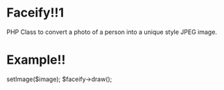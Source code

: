 Faceify!!1
===========
PHP Class to convert a photo of a person into a unique style JPEG image.

Example!!
========
<?php
require_once 'Facify.php';
$image = 'sample.jpg';
$faceify = new Facify();
$faceify->setImage($image);

$faceify->draw();

